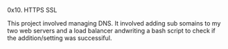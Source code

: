0x10. HTTPS SSL

This project involved managing DNS. 
It involved adding sub somains to my two web servers and a load balancer andwriting a bash script to check if the addition/setting was successiful. 
